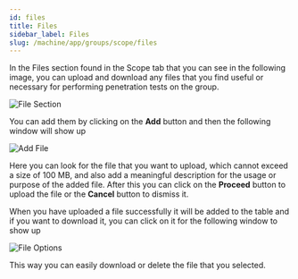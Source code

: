 ```yaml
---
id: files
title: Files
sidebar_label: Files
slug: /machine/app/groups/scope/files
---
```


In the Files section
found in the Scope tab
that you can see in the following image,
you can upload and download
any files that you find useful
or necessary for performing
penetration tests on the group.

![File Section](https://res.cloudinary.com/fluid-attacks/image/upload/v1622211894/docs/web/groups/scope/file_section_valeou.webp)

You can add them
by clicking on the **Add** button
and then the following window
will show up

![Add File](https://res.cloudinary.com/fluid-attacks/image/upload/v1622211894/docs/web/groups/scope/add_file_modal_nhjdcb.webp)

Here you can look for the file
that you want to upload,
which cannot exceed a size of 100 MB,
and also add a meaningful description
for the usage or purpose
of the added file.
After this you can click on
the **Proceed** button to upload the file
or the **Cancel** button to dismiss it.

When you have uploaded a file successfully
it will be added to the table
and if you want to download it,
you can click on it
for the following window to show up

![File Options](https://res.cloudinary.com/fluid-attacks/image/upload/v1622211895/docs/web/groups/scope/file_options_modal_ojnsli.webp)

This way you can easily download
or delete the file that you selected.
